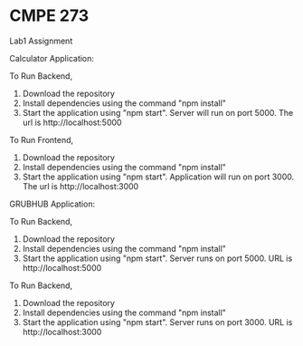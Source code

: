 # CMPE 273
Lab1 Assignment

Calculator Application:

To Run Backend,
1. Download the repository
2. Install dependencies using the command "npm install"
3. Start the application using "npm start". Server will run on port 5000.
The url is http://localhost:5000

To Run Frontend,
1. Download the repository
2. Install dependencies using the command "npm install"
3. Start the application using "npm start". Application will run on port 3000.
The url is http://localhost:3000

GRUBHUB Application:

To Run Backend,
1. Download the repository
2. Install dependencies using the command "npm install"
3. Start the application using "npm start". Server runs on port 5000. URL is http://localhost:5000

To Run Backend,
1. Download the repository
2. Install dependencies using the command "npm install"
3. Start the application using "npm start". Server runs on port 3000. URL is http://localhost:3000
